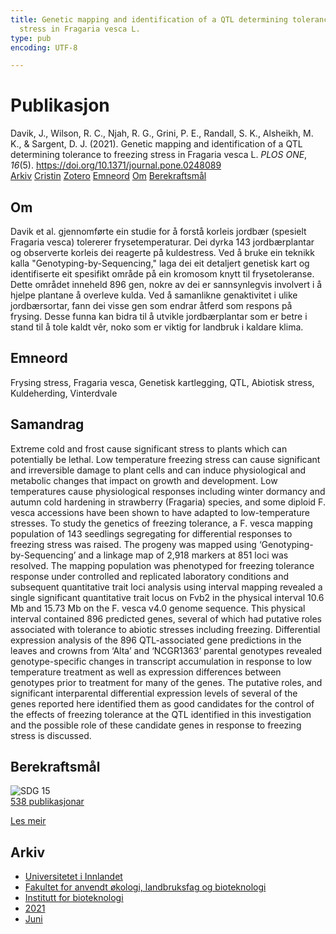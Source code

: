 ```yaml
---
title: Genetic mapping and identification of a QTL determining tolerance to freezing
  stress in Fragaria vesca L.
type: pub
encoding: UTF-8

---
```

<h1>Publikasjon</h1>
<article id="csl-bib-container-SBE8W4QH" class="csl-bib-container">
  <div class="csl-bib-body"> <div class="csl-entry">Davik, J., Wilson, R. C., Njah, R. G., Grini, P. E., Randall, S. K., Alsheikh, M. K., &#38; Sargent, D. J. (2021). Genetic mapping and identification of a QTL determining tolerance to freezing stress in Fragaria vesca L. <i>PLOS ONE</i>, <i>16</i>(5). <a href="https://doi.org/10.1371/journal.pone.0248089">https://doi.org/10.1371/journal.pone.0248089</a></div> </div>
  <div class="csl-bib-buttons">
    <a href="#taxonomy-article-SBE8W4QH" alt="archive" class="csl-bib-button">Arkiv</a>
    <a href="https://app.cristin.no/results/show.jsf?id=1919038" alt="Cristin" class="csl-bib-button">Cristin</a>
    <a href="http://zotero.org/groups/5881554/items/SBE8W4QH" alt="Zotero" class="csl-bib-button">Zotero</a>
    <a href="#keywords-article-SBE8W4QH" alt="keywords" class="csl-bib-button">Emneord</a>
    <a href="#about-article-SBE8W4QH" alt="about_pub" class="csl-bib-button">Om</a>
    <a href="#sdg-article-SBE8W4QH" alt="sdg" class="csl-bib-button">Berekraftsmål</a>
  </div>
  <div id="csl-bib-meta-container-SBE8W4QH"></div>
</article>
<div id="csl-bib-meta-SBE8W4QH" class="csl-bib-meta">
  <article id="about-article-SBE8W4QH" class="about_pub-article">
    <h1>Om</h1>
    Davik et al. gjennomførte ein studie for å forstå korleis jordbær (spesielt Fragaria vesca) tolererer frysetemperaturar. Dei dyrka 143 jordbærplantar og observerte korleis dei reagerte på kuldestress. Ved å bruke ein teknikk kalla "Genotyping-by-Sequencing," laga dei eit detaljert genetisk kart og identifiserte eit spesifikt område på ein kromosom knytt til frysetoleranse. Dette området inneheld 896 gen, nokre av dei er sannsynlegvis involvert i å hjelpe plantane å overleve kulda. Ved å samanlikne genaktivitet i ulike jordbærsortar, fann dei visse gen som endrar åtferd som respons på frysing. Desse funna kan bidra til å utvikle jordbærplantar som er betre i stand til å tole kaldt vêr, noko som er viktig for landbruk i kaldare klima.
  </article>
  <article id="keywords-article-SBE8W4QH" class="keywords-article">
    <h1>Emneord</h1>
    Frysing stress, Fragaria vesca, Genetisk kartlegging, QTL, Abiotisk stress, Kuldeherding, Vinterdvale
  </article>
  <article id="abstract-article-SBE8W4QH" class="abstract-article">
    <h1>Samandrag</h1>
    Extreme cold and frost cause significant stress to plants which can potentially be lethal. Low temperature freezing stress can cause significant and irreversible damage to plant cells and can induce physiological and metabolic changes that impact on growth and development. Low temperatures cause physiological responses including winter dormancy and autumn cold hardening in strawberry (Fragaria) species, and some diploid F. vesca accessions have been shown to have adapted to low-temperature stresses. To study the genetics of freezing tolerance, a F. vesca mapping population of 143 seedlings segregating for differential responses to freezing stress was raised. The progeny was mapped using ‘Genotyping-by-Sequencing’ and a linkage map of 2,918 markers at 851 loci was resolved. The mapping population was phenotyped for freezing tolerance response under controlled and replicated laboratory conditions and subsequent quantitative trait loci analysis using interval mapping revealed a single significant quantitative trait locus on Fvb2 in the physical interval 10.6 Mb and 15.73 Mb on the F. vesca v4.0 genome sequence. This physical interval contained 896 predicted genes, several of which had putative roles associated with tolerance to abiotic stresses including freezing. Differential expression analysis of the 896 QTL-associated gene predictions in the leaves and crowns from ‘Alta’ and ‘NCGR1363’ parental genotypes revealed genotype-specific changes in transcript accumulation in response to low temperature treatment as well as expression differences between genotypes prior to treatment for many of the genes. The putative roles, and significant interparental differential expression levels of several of the genes reported here identified them as good candidates for the control of the effects of freezing tolerance at the QTL identified in this investigation and the possible role of these candidate genes in response to freezing stress is discussed.
  </article>
  <article id="sdg-article-SBE8W4QH" class="sdg-article">
    <h1>Berekraftsmål</h1>
    <div class="sdg-container"><div id="sdg15" class="sdg">
        <img src="{{< params subfolder >}}images/sdg/sdg15_nn.png" class="image" alt="SDG 15">
        <div class="sdg-overlay">
          <a href="/nn/archive/?key=?sdg=15#archive" class="sdg-publication-count"><span>538</span> publikasjonar</a>
          <p><a href="https://fn.no/om-fn/fns-baerekraftsmaal/livet-paa-land?lang=nno-NO" class="sdg-read-more">Les meir</a></p>
        </div>
      </div></div>
  </article>
  <article id="taxonomy-article-SBE8W4QH" class="taxonomy-article">
    <h1>Arkiv</h1>
    <ul>
      <li>
        <a href="/nn/archive/?key=3DCRN523">Universitetet i Innlandet</a>
      </li>
      <li>
        <a href="/nn/archive/?key=T77LXH6D">Fakultet for anvendt økologi, landbruksfag og bioteknologi</a>
      </li>
      <li>
        <a href="/nn/archive/?key=VL6KDQ85">Institutt for bioteknologi</a>
      </li>
      <li>
        <a href="/nn/archive/?key=FJH75VJD">2021</a>
      </li>
      <li>
        <a href="/nn/archive/?key=WWU8EN66">Juni</a>
      </li>
    </ul>
  </article>
</div>
